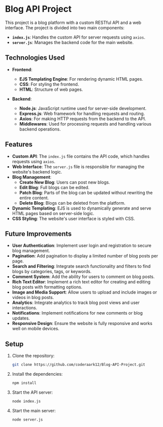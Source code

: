 # Blog API Project

This project is a blog platform with a custom RESTful API and a web interface. The project is divided into two main components:
- **`index.js`**: Handles the custom API for server requests using `axios`.
- **`server.js`**: Manages the backend code for the main website.

## Technologies Used

- **Frontend**: 
  - **EJS Templating Engine**: For rendering dynamic HTML pages.
  - **CSS**: For styling the frontend.
  - **HTML**: Structure of web pages.

- **Backend**:
  - **Node.js**: JavaScript runtime used for server-side development.
  - **Express.js**: Web framework for handling requests and routing.
  - **Axios**: For making HTTP requests from the backend to the API.
  - **Middlewares**: Used for processing requests and handling various backend operations.

## Features

- **Custom API**: The `index.js` file contains the API code, which handles requests using `axios`.
- **Web Interface**: The `server.js` file is responsible for managing the website's backend logic.
- **Blog Management**:
  - **Create New Blog**: Users can post new blogs.
  - **Edit Blog**: Full blogs can be edited.
  - **Patch Blog**: Parts of the blog can be updated without rewriting the entire content.
  - **Delete Blog**: Blogs can be deleted from the platform.
- **Dynamic Templating**: EJS is used to dynamically generate and serve HTML pages based on server-side logic.
- **CSS Styling**: The website's user interface is styled with CSS.

## Future Improvements

- **User Authentication**: Implement user login and registration to secure blog management.
- **Pagination**: Add pagination to display a limited number of blog posts per page.
- **Search and Filtering**: Integrate search functionality and filters to find blogs by categories, tags, or keywords.
- **Comment System**: Add the ability for users to comment on blog posts.
- **Rich Text Editor**: Implement a rich text editor for creating and editing blog posts with formatting options.
- **Image and Media Support**: Allow users to upload and include images or videos in blog posts.
- **Analytics**: Integrate analytics to track blog post views and user interactions.
- **Notifications**: Implement notifications for new comments or blog updates.
- **Responsive Design**: Ensure the website is fully responsive and works well on mobile devices.


## Setup

1. Clone the repository:
   ```bash
   git clone https://github.com/coderaark12/Blog-API-Project.git

2. Install the dependencies:
    ```bash
    npm install

3. Start the API server:
    ```bash
    node index.js

4. Start the main server:
    ```bash
    node server.js